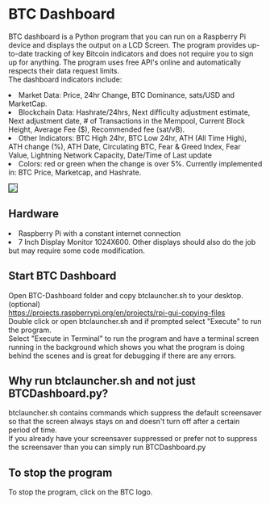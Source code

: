 # BTC Dashboard
BTC dashboard is a Python program that you can run on a Raspberry Pi device and displays the output on a LCD Screen. The program provides up-to-date tracking of key Bitcoin indicators and does not require you to sign up for anything. The program uses free API's online and automatically respects their data request limits. <br>
The dashboard indicators include:<br>
<li> Market Data: Price, 24hr Change, BTC Dominance, sats/USD and MarketCap.
<li> Blockchain Data: Hashrate/24hrs, Next difficulty adjustment estimate, Next adjustment date, # of Transactions in the Mempool, Current Block Height, Average Fee ($), Recommended fee (sat/vB).
<li> Other Indicators: BTC High 24hr, BTC Low 24hr, ATH (All Time High), ATH change (%), ATH Date, Circulating BTC, Fear & Greed Index, Fear Value, Lightning Network Capacity, Date/Time of Last update
<li> Colors: red or green when the change is over 5%. Currently implemented in: BTC Price, Marketcap, and Hashrate.

<img src="https://cypherhive.com/wp-content/uploads/2021/01/20210126_145547-1024x576.jpg" border="1"><br>

## Hardware
<li>Raspberry Pi with a constant internet connection
<li>7 Inch Display Monitor 1024X600. Other displays should also do the job but may require some code modification.

## Start BTC Dashboard
Open BTC-Dashboard folder and copy btclauncher.sh to your desktop. (optional) <br>
https://projects.raspberrypi.org/en/projects/rpi-gui-copying-files <br>
Double click or open btclauncher.sh and if prompted select "Execute" to run the program. <br>
Select "Execute in Terminal" to run the program and have a terminal screen running in the background which shows you what the program is doing behind the scenes and is great for debugging if there are any errors.

## Why run btclauncher.sh and not just BTCDashboard.py?
btclauncher.sh contains commands which suppress the default screensaver so that the screen always stays on and doesn't turn off after a certain period of time. <br>
If you already have your screensaver suppressed or prefer not to suppress the screensaver than you can simply run BTCDashboard.py 

## To stop the program
To stop the program, click on the BTC logo. 
